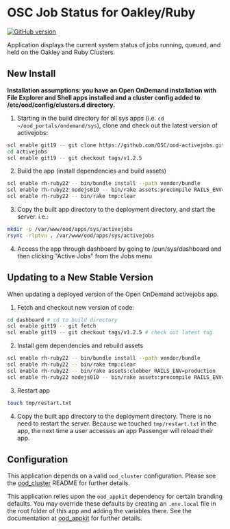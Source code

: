 # OSC Job Status for Oakley/Ruby

[![GitHub version](https://badge.fury.io/gh/OSC%2Food-activejobs.svg)](https://badge.fury.io/gh/OSC%2Food-activejobs)

Application displays the current system status of jobs running, queued, and held on the Oakley and Ruby Clusters.

## New Install

**Installation assumptions: you have an Open OnDemand installation with File Explorer and Shell apps installed and a cluster config added to /etc/ood/config/clusters.d directory.**

1. Starting in the build directory for all sys apps (i.e. `cd ~/ood_portals/ondemand/sys`), clone and check out the latest version of activejobs:

  ```sh
  scl enable git19 -- git clone https://github.com/OSC/ood-activejobs.git activejobs
  cd activejobs
  scl enable git19 -- git checkout tags/v1.2.5
  ```

2. Build the app (install dependencies and build assets)

  ```sh
  scl enable rh-ruby22 -- bin/bundle install --path vendor/bundle
  scl enable rh-ruby22 nodejs010 -- bin/rake assets:precompile RAILS_ENV=production
  scl enable rh-ruby22 -- bin/rake tmp:clear
  ```

3. Copy the built app directory to the deployment directory, and start the server. i.e.:
    
  ```sh
  mkdir -p /var/www/ood/apps/sys/activejobs
  rsync -rlptvu . /var/www/ood/apps/sys/activejobs
  ```

4. Access the app through dashboard by going to /pun/sys/dashboard and then clicking "Active Jobs" from the Jobs menu

## Updating to a New Stable Version

When updating a deployed version of the Open OnDemand activejobs app.

1. Fetch and checkout new version of code:

  ```sh
  cd dashboard # cd to build directory
  scl enable git19 -- git fetch
  scl enable git19 -- git checkout tags/v1.2.5 # check out latest tag
  ```

2. Install gem dependencies and rebuild assets

  ```sh
  scl enable rh-ruby22 -- bin/bundle install --path vendor/bundle
  scl enable rh-ruby22 -- bin/rake tmp:clear
  scl enable rh-ruby22 -- bin/rake assets:clobber RAILS_ENV=production
  scl enable rh-ruby22 nodejs010 -- bin/rake assets:precompile RAILS_ENV=production
  ```

3. Restart app

  ```sh
  touch tmp/restart.txt
  ```

4. Copy the built app directory to the deployment directory. There is no need to restart the server. Because we touched `tmp/restart.txt` in the app, the next time a user accesses an app Passenger will reload their app.

## Configuration

This application depends on a valid `ood_cluster` configuration. Please see the [ood_cluster](https://github.com/OSC/ood_cluster/blob/master/README.md) README for further details.

This application relies upon the `ood_appkit` dependency for certain branding defaults. You may override these defaults by creating an `.env.local` file in the root folder of this app and adding the variables there. See the documentation at [ood_appkit](https://github.com/OSC/ood_appkit) for further details.
